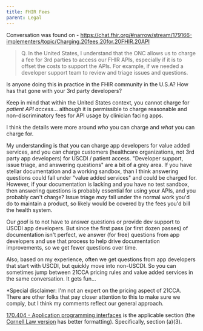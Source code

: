 ```yaml
---
title: FHIR Fees
parent: Legal
---
```


Conversation was found on - <https://chat.fhir.org/#narrow/stream/179166-implementers/topic/Charging.20fees.20for.20FHIR.20API>


> Q. In the United States, I understand that the ONC allows us to charge a fee for 3rd parties to access our FHIR APIs, especially if it is to offset the costs to support the APIs. For example, if we needed a developer support team to review and triage issues and questions.
>
   Is anyone doing this in practice in the FHIR community in the U.S.A? How has that gone with your 3rd party developers?


Keep in mind that within the United States context, you cannot charge for _patient API access_... although it is permissible 
to charge reasonable and non-discriminatory fees for API usage by clinician facing apps.

I think the details were more around _who_ you can charge and _what_ you can charge for.

My understanding is that you can charge app developers for value added services, and you can charge customers 
(healthcare organizations, not 3rd party app developers) for USCDI / patient access. "Developer support, issue triage, 
and answering questions" are a bit of a grey area. If you have stellar documentation and a working sandbox, than I think 
answering questions could fall under "value added services" and could be charged for. However, if your documentation is 
lacking and you have no test sandbox, then answering questions is probably essential for using your APIs, and you probably 
can't charge? Issue triage _may_ fall under the normal work you'd do to maintain a product, so likely would be 
covered by the fees you'd bill the health system.

Our _goal_ is to not have to answer questions or provide dev support to USCDI app developers. But since the first pass 
(or first dozen passes) of documentation isn't perfect, we answer (for free) questions from app developers and use that 
process to help drive documentation improvements, so we get fewer questions over time.

Also, based on my experience, often we get questions from app developers that start with USCDI, but quickly move into 
non-USCDI. So you can sometimes jump between 21CCA pricing rules and value added services in the same conversation. It gets fun...

*Special disclaimer: I'm not an expert on the pricing aspect of 21CCA. There are other folks that pay closer attention 
to this to make sure we comply, but I think my comments reflect our general approach.

[170.404 - Application programming interfaces](https://www.federalregister.gov/documents/2020/05/01/2020-07419/21st-century-cures-act-interoperability-information-blocking-and-the-onc-health-it-certification#sectno-reference-170.404 "https://www.federalregister.gov/documents/2020/05/01/2020-07419/21st-century-cures-act-interoperability-information-blocking-and-the-onc-health-it-certification#sectno-reference-170.404")
is the applicable section (the [Cornell Law version](https://www.law.cornell.edu/cfr/text/45/170.404 "https://www.law.cornell.edu/cfr/text/45/170.404") has better formatting). Specifically, section (a)(3).


